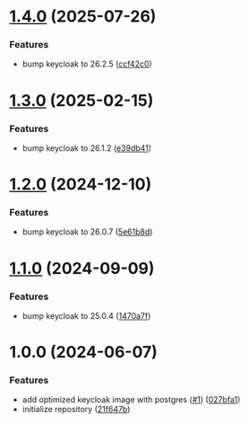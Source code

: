 # [1.4.0](https://github.com/CycriLabs/keycloak/compare/1.3.0...1.4.0) (2025-07-26)


### Features

* bump keycloak to 26.2.5 ([ccf42c0](https://github.com/CycriLabs/keycloak/commit/ccf42c0d8697343ce47243e4d7b79bae36f8fdca))

# [1.3.0](https://github.com/CycriLabs/keycloak/compare/1.2.0...1.3.0) (2025-02-15)


### Features

* bump keycloak to 26.1.2 ([e39db41](https://github.com/CycriLabs/keycloak/commit/e39db4191978ce13cd859ad1e463ca9785e0b850))

# [1.2.0](https://github.com/CycriLabs/keycloak/compare/1.1.0...1.2.0) (2024-12-10)


### Features

* bump keycloak to 26.0.7 ([5e61b8d](https://github.com/CycriLabs/keycloak/commit/5e61b8d4b2d56d782d643197bc6a257618722afa))

# [1.1.0](https://github.com/CycriLabs/keycloak/compare/1.0.0...1.1.0) (2024-09-09)


### Features

* bump keycloak to 25.0.4 ([1470a7f](https://github.com/CycriLabs/keycloak/commit/1470a7fbe89dcceaac806739179945bfcf5a7ed7))

# 1.0.0 (2024-06-07)


### Features

* add optimized keycloak image with postgres ([#1](https://github.com/CycriLabs/keycloak/issues/1)) ([027bfa1](https://github.com/CycriLabs/keycloak/commit/027bfa17e7e03f015fa7eb41edb96753310e6f7b))
* initialize repository ([21f647b](https://github.com/CycriLabs/keycloak/commit/21f647b65af1f95e03c830d75be451c5eab0f78b))
